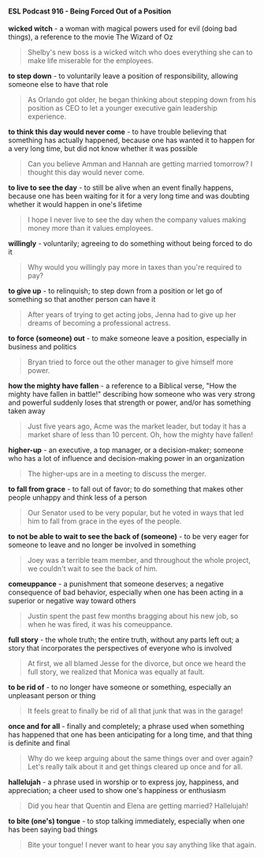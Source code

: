 #### ESL Podcast 916 - Being Forced Out of a Position

**wicked witch** - a woman with magical powers used for evil (doing bad things), a
reference to the movie The Wizard of Oz

> Shelby's new boss is a wicked witch who does everything she can to make life
miserable for the employees.

**to step down** - to voluntarily leave a position of responsibility, allowing someone
else to have that role

> As Orlando got older, he began thinking about stepping down from his position
as CEO to let a younger executive gain leadership experience.

**to think this day would never come** - to have trouble believing that something
has actually happened, because one has wanted it to happen for a very long
time, but did not know whether it was possible

> Can you believe Amman and Hannah are getting married tomorrow? I thought
this day would never come.

**to live to see the day** - to still be alive when an event finally happens, because
one has been waiting for it for a very long time and was doubting whether it
would happen in one's lifetime

> I hope I never live to see the day when the company values making money
more than it values employees.

**willingly** - voluntarily; agreeing to do something without being forced to do it

> Why would you willingly pay more in taxes than you're required to pay?

**to give up** - to relinquish; to step down from a position or let go of something so
that another person can have it

> After years of trying to get acting jobs, Jenna had to give up her dreams of
becoming a professional actress.

**to force (someone) out** - to make someone leave a position, especially in
business and politics

> Bryan tried to force out the other manager to give himself more power.

**how the mighty have fallen** - a reference to a Biblical verse, "How the mighty
have fallen in battle!" describing how someone who was very strong and powerful
suddenly loses that strength or power, and/or has something taken away

> Just five years ago, Acme was the market leader, but today it has a market
share of less than 10 percent. Oh, how the mighty have fallen!

**higher-up** - an executive, a top manager, or a decision-maker; someone who
has a lot of influence and decision-making power in an organization

> The higher-ups are in a meeting to discuss the merger.

**to fall from grace** - to fall out of favor; to do something that makes other people
unhappy and think less of a person

> Our Senator used to be very popular, but he voted in ways that led him to fall
from grace in the eyes of the people.

**to not be able to wait to see the back of (someone)** - to be very eager for
someone to leave and no longer be involved in something

> Joey was a terrible team member, and throughout the whole project, we
couldn't wait to see the back of him.

**comeuppance** - a punishment that someone deserves; a negative consequence
of bad behavior, especially when one has been acting in a superior or negative
way toward others

> Justin spent the past few months bragging about his new job, so when he was
fired, it was his comeuppance.

**full story** - the whole truth; the entire truth, without any parts left out; a story that
incorporates the perspectives of everyone who is involved

> At first, we all blamed Jesse for the divorce, but once we heard the full story, we
realized that Monica was equally at fault.

**to be rid of** - to no longer have someone or something, especially an unpleasant
person or thing

> It feels great to finally be rid of all that junk that was in the garage!

**once and for all** - finally and completely; a phrase used when something has
happened that one has been anticipating for a long time, and that thing is definite
and final

> Why do we keep arguing about the same things over and over again? Let's
really talk about it and get things cleared up once and for all.

**hallelujah** - a phrase used in worship or to express joy, happiness, and
appreciation; a cheer used to show one's happiness or enthusiasm

> Did you hear that Quentin and Elena are getting married? Hallelujah!

**to bite (one's) tongue** - to stop talking immediately, especially when one has
been saying bad things

> Bite your tongue! I never want to hear you say anything like that again.

